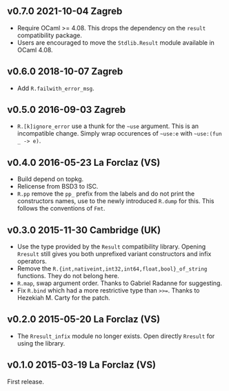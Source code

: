 v0.7.0 2021-10-04 Zagreb
------------------------

* Require OCaml >= 4.08. This drops the dependency on the `result`
  compatibility package.
* Users are encouraged to move the `Stdlib.Result` module available in
  OCaml 4.08.

v0.6.0 2018-10-07 Zagreb
------------------------

* Add `R.failwith_error_msg`.

v0.5.0 2016-09-03 Zagreb
------------------------

* `R.[k]ignore_error` use a thunk for the `~use` argument.  This is an
   incompatible change. Simply wrap occurences of `~use:e` with
   `~use:(fun _ -> e)`.

v0.4.0 2016-05-23 La Forclaz (VS)
---------------------------------

* Build depend on topkg.
* Relicense from BSD3 to ISC.
* `R.pp` remove the `pp_` prefix from the labels and do not print the
   constructors names, use to the newly introduced `R.dump` for this.
   This follows the conventions of `Fmt`.

v0.3.0 2015-11-30 Cambridge (UK)
--------------------------------

* Use the type provided by the `Result` compatibility library. Opening
  `Rresult` still gives you both unprefixed variant constructors and infix
  operators.
* Remove the `R.{int,nativeint,int32,int64,float,bool}_of_string` functions.
  They do not belong here.
* `R.map`, swap argument order. Thanks to Gabriel Radanne for suggesting.
* Fix `R.bind` which had a more restrictive type than `>>=`. Thanks to
  Hezekiah M. Carty for the patch.


v0.2.0 2015-05-20 La Forclaz (VS)
---------------------------------

* The `Rresult_infix` module no longer exists. Open directly `Rresult`
  for using the library.


v0.1.0 2015-03-19 La Forclaz (VS)
---------------------------------

First release.
